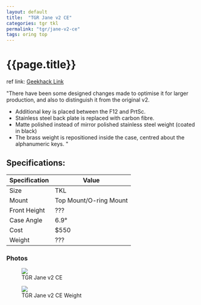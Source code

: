 ```yaml
---
layout: default
title:  "TGR Jane v2 CE"
categories: tgr tkl
permalink: "tgr/jane-v2-ce"
tags: oring top
---
```

# {{page.title}}

ref link: [Geekhack Link](https://geekhack.org/index.php?topic=100379.0)

"There have been some designed changes made to optimise it for larger production, and also to distinguish it from the original v2.
- Additional key is placed between the F12 and PrtSc.
- Stainless steel back plate is replaced with carbon fibre.
- Matte polished instead of mirror polished stainless steel weight (coated in black)
- The brass weight is repositioned inside the case, centred about the alphanumeric keys.
"

## Specifications:

| Specification | Value |
|---|---|
| Size | TKL |
| Mount | Top Mount/O-ring Mount |
| Front Height | ??? |
| Case Angle | 6.9° |
| Cost | $550 |
| Weight | ??? |

### Photos
<figure>
  <img src="{{ 'assets/images/tgr/jane.v2.ce/jane.v2.ce.png' | relative_url }}">
  <figcaption>TGR Jane v2 CE</figcaption>
</figure>

<figure>
  <img src="{{ 'assets/images/tgr/jane.v2.ce/jane.v2.ce.weight.png' | relative_url }}">
  <figcaption>TGR Jane v2 CE Weight</figcaption>
</figure>

